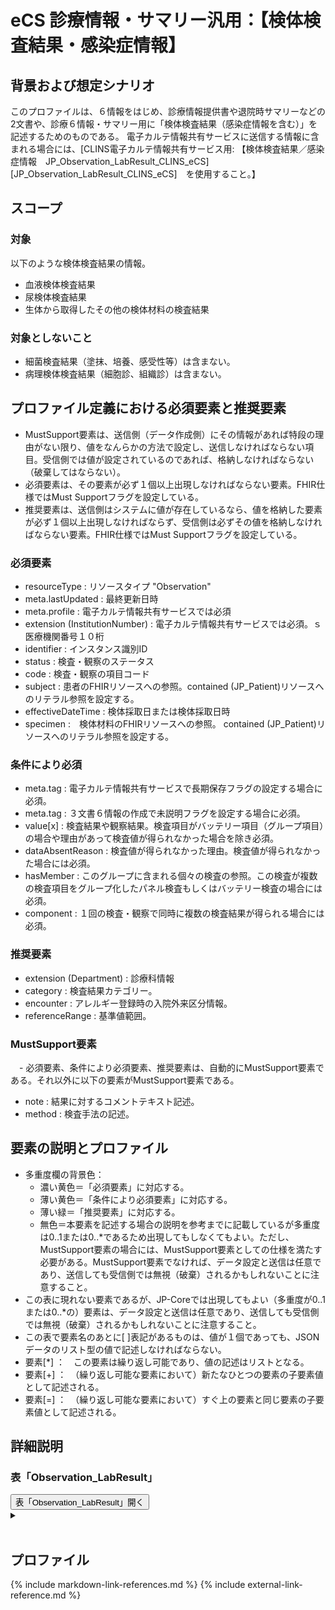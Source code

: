
# eCS 診療情報・サマリー汎用：【検体検査結果・感染症情報】

## 背景および想定シナリオ
このプロファイルは、６情報をはじめ、診療情報提供書や退院時サマリーなどの2文書や、診療６情報・サマリー用に「検体検査結果（感染症情報を含む）」を記述するためのものである。
電子カルテ情報共有サービスに送信する情報に含まれる場合には、[CLINS電子カルテ情報共有サービス用: 【検体検査結果／感染症情報　JP_Observation_LabResult_CLINS_eCS][JP_Observation_LabResult_CLINS_eCS]　を使用すること。】


## スコープ
### 対象
以下のような検体検査結果の情報。
 - 血液検体検査結果
 - 尿検体検査結果
 - 生体から取得したその他の検体材料の検査結果

### 対象としないこと
 - 細菌検査結果（塗抹、培養、感受性等）は含まない。
 - 病理検体検査結果（細胞診、組織診）は含まない。

## プロファイル定義における必須要素と推奨要素
  - MustSupport要素は、送信側（データ作成側）にその情報があれば特段の理由がない限り、値をなんらかの方法で設定し、送信しなければならない項目。受信側では値が設定されているのであれば、格納しなければならない（破棄してはならない）。
  - 必須要素は、その要素が必ず１個以上出現しなければならない要素。FHIR仕様ではMust Supportフラグを設定している。
  - 推奨要素は、送信側はシステムに値が存在しているなら、値を格納した要素が必ず１個以上出現しなければならず、受信側は必ずその値を格納しなければならない要素。FHIR仕様ではMust Supportフラグを設定している。

### 必須要素
  - resourceType : リソースタイプ "Observation"
  - meta.lastUpdated : 最終更新日時
  - meta.profile : 電子カルテ情報共有サービスでは必須
  - extension (InstitutionNumber) : 電子カルテ情報共有サービスでは必須。ｓ医療機関番号１０桁
  - identifier : インスタンス識別ID
  - status : 検査・観察のステータス
  - code : 検査・観察の項目コード
  - subject : 患者のFHIRリソースへの参照。contained (JP_Patient)リソースへのリテラル参照を設定する。
  - effectiveDateTime : 検体採取日または検体採取日時
  - specimen :　検体材料のFHIRリソースへの参照。 contained (JP_Patient)リソースへのリテラル参照を設定する。

### 条件により必須
  - meta.tag : 電子カルテ情報共有サービスで長期保存フラグの設定する場合に必須。
  - meta.tag : ３文書６情報の作成で未説明フラグを設定する場合に必須。
  - value[x] : 検査結果や観察結果。検査項目がバッテリー項目（グループ項目）の場合や理由があって検査値が得られなかった場合を除き必須。
  - dataAbsentReason : 検査値が得られなかった理由。検査値が得られなかった場合には必須。
  - hasMember : このグループに含まれる個々の検査の参照。この検査が複数の検査項目をグループ化したパネル検査もしくはバッテリー検査の場合には必須。
  - component : １回の検査・観察で同時に複数の検査結果が得られる場合には必須。

### 推奨要素
  - extension (Department) : 診療科情報
  - category : 検査結果カテゴリー。
  - encounter : アレルギー登録時の入院外来区分情報。
  - referenceRange : 基準値範囲。

### MustSupport要素
　- 必須要素、条件により必須要素、推奨要素は、自動的にMustSupport要素である。それ以外に以下の要素がMustSupport要素である。
  - note : 結果に対するコメントテキスト記述。
  - method : 検査手法の記述。

## 要素の説明とプロファイル
  - 多重度欄の背景色：
    - 濃い黄色＝「必須要素」に対応する。
    - 薄い黄色＝「条件により必須要素」に対応する。
    - 薄い緑＝「推奨要素」に対応する。
    - 無色＝本要素を記述する場合の説明を参考までに記載しているが多重度は0..1または0..*であるため出現してもしなくてもよい。ただし、MustSupport要素の場合には、MustSupport要素としての仕様を満たす必要がある。MustSupport要素でなければ、データ設定と送信は任意であり、送信しても受信側では無視（破棄）されるかもしれないことに注意すること。
  - この表に現れない要素であるが、JP-Coreでは出現してもよい（多重度が0..1または0..*の）要素は、データ設定と送信は任意であり、送信しても受信側では無視（破棄）されるかもしれないことに注意すること。
  - この表で要素名のあとに[ ]表記があるものは、値が１個であっても、JSONデータのリスト型の値で記述しなければならない。
  - 要素[*] ：　この要素は繰り返し可能であり、値の記述はリストとなる。
  - 要素[+] ：　（繰り返し可能な要素において）新たなひとつの要素の子要素値として記述される。
  - 要素[=] ：　（繰り返し可能な要素において）すぐ上の要素と同じ要素の子要素値として記述される。

## 詳細説明


<script>
function details_open(onoff, idname, idCloseButton){
  var elem = document.getElementById(idname);
  elem.open = onoff;
  if (onoff == true){
    document.getElementById(idCloseButton).style.display = 'none';
  } else {
    document.getElementById(idCloseButton).style.display = 'inline';
  }
}
</script>

<h3>表「Observation_LabResult」</h3>
<button id="mrc" type="button" onclick="details_open(true,'TableDetails','mrc')">表「Observation_LabResult」開く</button>
<details id="TableDetails">
<button type="button" onclick="details_open(false,'TableDetails', 'mrc')">閉じる</button>
<summary></summary>

<div id="Table_20456" class="htmlTable" align=center x:publishsource="Excel">


{% include ObservationLabTable.md %}

</div>



<button type="button" onclick="details_open(false,'TableDetails','mrc')">閉じる</button>

</details>


<br>

## プロファイル

{% include markdown-link-references.md %}
{% include external-link-reference.md %}